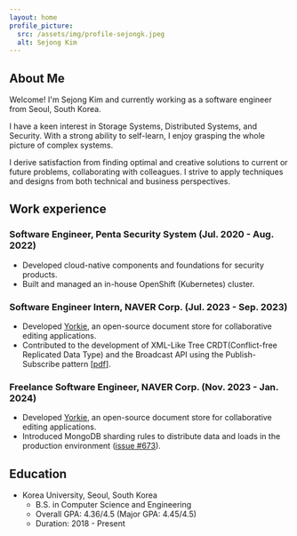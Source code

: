 ```yaml
---
layout: home
profile_picture:
  src: /assets/img/profile-sejongk.jpeg
  alt: Sejong Kim
---
```


## About Me

<p>
  Welcome! I'm Sejong Kim and currently working as a software engineer from Seoul, South Korea.
</p>

<p>
  I have a keen interest in Storage Systems, Distributed Systems, and Security. 
  With a strong ability to self-learn, I enjoy grasping the whole picture of complex systems. 
</p>

<p>
  I derive satisfaction from finding optimal and creative solutions to current or future problems, collaborating with colleagues. 
  I strive to apply techniques and designs from both technical and business perspectives.
</p>

## Work experience

### Software Engineer, Penta Security System (Jul. 2020 - Aug. 2022)
* Developed cloud-native components and foundations for security products.
* Built and managed an in-house OpenShift (Kubernetes) cluster.

### Software Engineer Intern, NAVER Corp. (Jul. 2023 - Sep. 2023)
* Developed [Yorkie](https://github.com/yorkie-team/yorkie), an open-source document store for collaborative editing applications.
* Contributed to the development of XML-Like Tree CRDT(Conflict-free Replicated Data Type) and the Broadcast API using the Publish-Subscribe pattern [[pdf](https://docs.google.com/presentation/d/1GkzG7PJFIEKSH6t6dPi556w3Ge2DllKp/edit?usp=sharing&ouid=109164744953154877627&rtpof=true&sd=true)].

### Freelance Software Engineer, NAVER Corp. (Nov. 2023 - Jan. 2024)
* Developed [Yorkie](https://github.com/yorkie-team/yorkie), an open-source document store for collaborative editing applications.
* Introduced MongoDB sharding rules to distribute data and loads in the production environment ([issue #673](https://github.com/yorkie-team/yorkie/issues/673)).

## Education
* Korea University, Seoul, South Korea
  * B.S. in Computer Science and Engineering
  * Overall GPA: 4.36/4.5 (Major GPA: 4.45/4.5)
  * Duration: 2018 - Present


